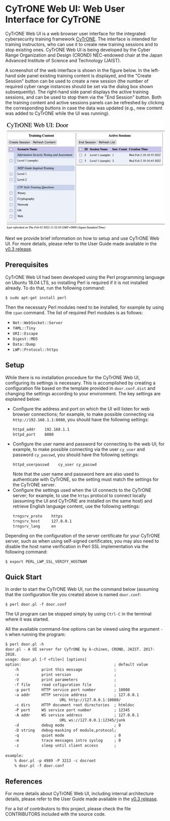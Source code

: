 # CyTrONE Web UI: Web User Interface for CyTrONE

CyTrONE Web UI is a web browser user interface for the integrated
cybersecurity training framework
[CyTrONE](https://github.com/crond-jaist/cytrone). The interface is
intended for training instructors, who can use it to create new
training sessions and to stop existing ones. CyTrONE Web UI is being
developed by the Cyber Range Organization and Design (CROND)
NEC-endowed chair at the Japan Advanced Institute of Science and
Technology (JAIST).

A screenshot of the web interface is shown in the figure below. In the
left-hand side panel existing training content is displayed, and the
"Create Session" button can be used to create a new session (the
number of required cyber range instances should be set via the dialog
box shown subsequently). The right-hand side panel displays the active
training sessions, and can be used to stop them via the "End Session"
button. Both the training content and active sessions panels can be
refreshed by clicking the corresponding buttons in case the data was
updated (e.g., new content was added to CyTrONE while the UI was
running).

![CyTrONE Web UI Screenshot](web_ui_screenshot.png)

Next we provide brief information on how to setup and use CyTrONE Web
UI. For more details, please refer to the User Guide made available in
the [v0.3
release](https://github.com/crond-jaist/cytrone-ui-web/releases/tag/v0.3).


## Prerequisites

CyTrONE Web UI had been developed using the Perl programming language
on Ubuntu 18.04 LTS, so installing Perl is required if it is not
installed already. To do that, run the following command:
```
$ sudo apt-get install perl
```

Then the necessary Perl modules need to be installed, for example by
using the `cpan` command. The list of required Perl modules is as
follows:
* `Net::WebSocket::Server`
* `YAML::Tiny`
* `URI::Escape`
* `Digest::MD5`
* `Data::Dump`
* `LWP::Protocol::https`


## Setup

While there is no installation procedure for the CyTrONE Web UI,
configuring its settings is necessary. This is accomplished by
creating a configuration file based on the template provided in
`door.conf.dist` and changing the settings according to your
environment. The key settings are explained below:
* Configure the address and port on which the UI will listen for web
  browser connections; for example, to make possible connecting via
  `http://192.168.1.1:8080`, you should have the following settings:
  ```
  httpd_addr    192.168.1.1
  httpd_port    8080
  ```
* Configure the user name and password for connecting to the web UI;
  for example, to make possible connecting via the user `cy_user` and
  password `cy_passwd`, you should have the following settings:
  ```
  httpd_userpasswd    cy_user cy_passwd
  ```
  Note that the user name and password here are also used to
  authenticate with CyTrONE, so the setting must match the settings
  for the CyTrONE server.
* Configure the settings used when the UI connects to the CyTrONE
  server; for example, to use the `https` protocol to connect locally
  (assuming the UI and CyTrONE are installed on the same host) and
  retrieve English language content, use the following settings:
  ```
  trngsrv_proto    https
  trngsrv_host     127.0.0.1
  trngsrv_lang     en
  ```

Depending on the configuration of the server certificate for your
CyTrONE server, such as when using self-signed certificates, you may
also need to disable the host name verification in Perl SSL
implementation via the following command:
```
$ export PERL_LWP_SSL_VERIFY_HOSTNAM
```


## Quick Start

In order to start the CyTrONE Web UI, run the command below (assuming
that the configuration file you created above is named `door.conf`:
```
$ perl door.pl -f door.conf
```

The UI program can be stopped simply by using `Ctrl-C` in the terminal
where it was started.

All the available command-line options can be viewed using the
argument `-h` when running the program:
```
$ perl door.pl -h
door.pl - A UI server for CyTrONE by k-chinen, CROND, JAIST. 2017-2018.
usage: door.pl [-f <file>] [options]
option:                                         ; default value
    -h          print this message              ;
    -v          print version                   ;
    -V          print parameters                ;
    -f file     read cofiguration file          ;
    -p port     HTTP service port number        ; 10080
    -a addr     HTTP service address            ; 127.0.0.1
                        URL http://127.0.0.1:10080/
    -c dirs     HTTP document root directories  ; htmldoc
    -P port     WS service port number          ; 12345
    -A addr     WS service address              ; 127.0.0.1
                        URL ws://127.0.0.1:12345/junk
    -d          debug mode                      ; 0
    -D string   debug-masking of module,protocol;
    -q          quiet mode                      ; 0
    -m          trace messages intro syslog     ; 0
    -z          sleep until client access       ;

example:
    % door.pl -p 4989 -P 3213 -c docroot
    % door.pl -f door.conf
```


## References

For more details about CyTrONE Web UI, including internal architecture
details, please refer to the User Guide made available in the [v0.3
release](https://github.com/crond-jaist/cytrone-ui-web/releases/tag/v0.3).

For a list of contributors to this project, please check the file
CONTRIBUTORS included with the source code.
